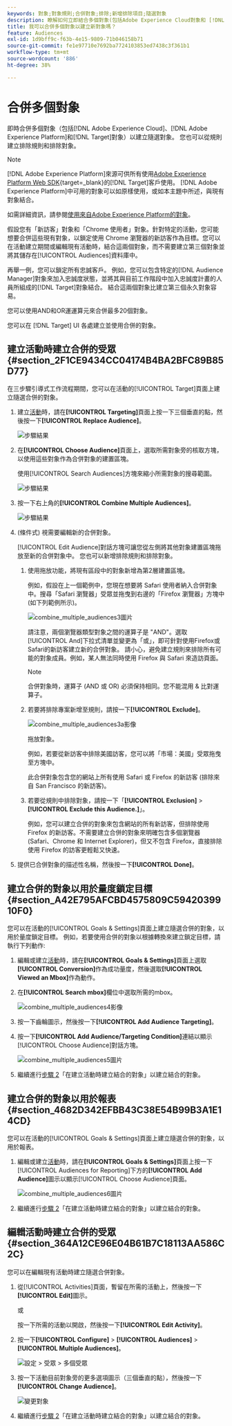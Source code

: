 ```yaml
---
keywords: 對象;對象規則;合併對象;排除;新增排除項目;隨選對象
description: 瞭解如何立即結合多個對象(包括Adobe Experience Cloud對象和 [!DNL Target] 對象)以建立隨選對象。
title: 我可以合併多個對象以建立新對象嗎？
feature: Audiences
exl-id: 1d9bff9c-f63b-4e15-9809-71b046158b71
source-git-commit: fe1e97710e7692ba7724103853ed7438c3f361b1
workflow-type: tm+mt
source-wordcount: '886'
ht-degree: 38%

---
```


# 合併多個對象

即時合併多個對象（包括[!DNL Adobe Experience Cloud]、[!DNL Adobe Experience Platform]和[!DNL Target]對象）以建立隨選對象。 您也可以從規則建立排除規則和排除對象。

>[!NOTE]
>
>[!DNL Adobe Experience Platform]來源可供所有使用[Adobe Experience Platform Web SDK](https://experienceleague.adobe.com/docs/target-dev/developer/client-side/aep-web-sdk.html?lang=en){target=_blank}的[!DNL Target]客戶使用。 [!DNL Adobe Experience Platform]中可用的對象可以如原樣使用，或如本主題中所述，與現有對象結合。
>
>如需詳細資訊，請參閱[使用來自Adobe Experience Platform的對象](/help/main/c-target/c-audiences/audiences.md#aep)。

假設您有「新訪客」對象和「Chrome 使用者」對象。針對特定的活動，您可能想要合併這些現有對象，以鎖定使用 Chrome 瀏覽器的新訪客作為目標。您可以在活動建立期間或編輯現有活動時，結合這兩個對象，而不需要建立第三個對象並將其儲存在[!UICONTROL Audiences]資料庫中。

再舉一例，您可以鎖定所有忠誠客戶。 例如，您可以包含特定的[!DNL Audience Manager]對象來加入忠誠度狀態，並將其與目前工作階段中加入忠誠度計畫的人員所組成的[!DNL Target]對象結合。 結合這兩個對象比建立第三個永久對象容易。

您可以使用AND和OR運運算元來合併最多20個對象。

您可以在 [!DNL Target] UI 各處建立並使用合併的對象。

## 建立活動時建立合併的受眾 {#section_2F1CE9434CC04174B4BA2BFC89B85D77}

在三步驟引導式工作流程期間，您可以在活動的[!UICONTROL Target]頁面上建立隨選合併的對象。

1. 建立[活動](/help/main/c-activities/activities.md#concept_D317A95A1AB54674BA7AB65C7985BA03)時，請在&#x200B;**[!UICONTROL Targeting]**&#x200B;頁面上按一下三個垂直的點，然後按一下&#x200B;**[!UICONTROL Replace Audience]**。

   ![步驟結果](assets/edit_audience.png)

1. 在&#x200B;**[!UICONTROL Choose Audience]**&#x200B;頁面上，選取所需對象旁的核取方塊，以使用這些對象作為合併對象的建置區塊。

   使用[!UICONTROL Search Audiences]方塊來縮小所需對象的搜尋範圍。

   ![步驟結果](assets/combine_multiple_audiences1.png)

1. 按一下右上角的&#x200B;**[!UICONTROL Combine Multiple Audiences]**。

   ![步驟結果](assets/combine_multiple_audiences2.png)

1. (條件式) 視需要編輯新的合併對象。

   [!UICONTROL Edit Audience]對話方塊可讓您從左側將其他對象建置區塊拖放至新的合併對象中。 您也可以新增排除規則和排除對象。

   1. 使用拖放功能，將現有區段中的對象新增為第2層建置區塊。

      例如，假設在上一個範例中，您現在想要將 Safari 使用者納入合併對象中。搜尋「Safari 瀏覽器」受眾並拖曳到右邊的「Firefox 瀏覽器」方塊中 (如下列範例所示)。

      ![combine_multiple_audiences3圖片](assets/combine_multiple_audiences3.png)

      請注意，兩個瀏覽器類型對象之間的運算子是 &quot;AND&quot;。選取[!UICONTROL And]下拉式清單並變更為「或」，即可針對使用Firefox或Safari的新訪客建立新的合併對象。 請小心，避免建立規則來排除所有可能的對象成員。例如，某人無法同時使用 Firefox 與 Safari 來造訪頁面。

      >[!NOTE]
      >
      >合併對象時，運算子 (AND 或 OR) 必須保持相同。您不能混用 &amp; 比對運算子。

   1. 若要將排除專案新增至規則，請按一下&#x200B;**[!UICONTROL Exclude]**。

      ![combine_multiple_audiences3a影像](assets/combine_multiple_audiences3a.png)

      拖放對象。

      例如，若要從新訪客中排除美國訪客，您可以將「市場：美國」受眾拖曳至方塊中。

      此合併對象包含您的網站上所有使用 Safari 或 Firefox 的新訪客 (排除來自 San Francisco 的新訪客)。

   1. 若要從規則中排除對象，請按一下「**[!UICONTROL Exclusion]** > **[!UICONTROL Exclude this Audience.]**」。

      例如，您可以建立合併的對象來包含網站的所有新訪客，但排除使用 Firefox 的新訪客。不需要建立合併的對象來明確包含多個瀏覽器 (Safari、Chrome 和 Internet Explorer)，但又不包含 Firefox，直接排除使用 Firefox 的訪客更輕鬆又快速。

1. 提供已合併對象的描述性名稱，然後按一下&#x200B;**[!UICONTROL Done]**。

## 建立合併的對象以用於量度鎖定目標 {#section_A42E795AFCBD4575809C5942039910F0}

您可以在活動的[!UICONTROL Goals & Settings]頁面上建立隨選合併的對象，以用於量度鎖定目標。 例如，若要使用合併的對象以根據轉換來建立鎖定目標，請執行下列動作:

1. 編輯或建立[活動](/help/main/c-activities/activities.md#concept_D317A95A1AB54674BA7AB65C7985BA03)時，請在&#x200B;**[!UICONTROL Goals & Settings]**&#x200B;頁面上選取&#x200B;**[!UICONTROL Conversion]**&#x200B;作為成功量度，然後選取&#x200B;**[!UICONTROL Viewed an Mbox]**&#x200B;作為動作。
1. 在&#x200B;**[!UICONTROL Search mbox]**&#x200B;欄位中選取所需的mbox。

   ![combine_multiple_audiences4影像](assets/combine_multiple_audiences4.png)

1. 按一下齒輪圖示，然後按一下&#x200B;**[!UICONTROL Add Audience Targeting]**。
1. 按一下&#x200B;**[!UICONTROL Add Audience/Targeting Condition]**&#x200B;連結以顯示[!UICONTROL Choose Audience]對話方塊。

   ![combine_multiple_audiences5圖片](assets/combine_multiple_audiences5.png)

1. 繼續進行[步驟 2](/help/main/c-target/combining-multiple-audiences.md#section_2F1CE9434CC04174B4BA2BFC89B85D77)「在建立活動時建立結合的對象」以建立結合的對象。

## 建立合併的對象以用於報表 {#section_4682D342EFBB43C38E54B99B3A1E14CD}

您可以在活動的[!UICONTROL Goals & Settings]頁面上建立隨選合併的對象，以用於報表。

1. 編輯或建立[活動](/help/main/c-activities/activities.md#concept_D317A95A1AB54674BA7AB65C7985BA03)時，請在&#x200B;**[!UICONTROL Goals & Settings]**&#x200B;頁面上按一下[!UICONTROL Audiences for Reporting]下方的&#x200B;**[!UICONTROL Add Audience]**&#x200B;圖示以顯示[!UICONTROL Choose Audience]頁面。

   ![combine_multiple_audiences6圖片](assets/combine_multiple_audiences6.png)

1. 繼續進行[步驟 2](/help/main/c-target/combining-multiple-audiences.md#section_2F1CE9434CC04174B4BA2BFC89B85D77)「在建立活動時建立結合的對象」以建立結合的對象。

## 編輯活動時建立合併的受眾 {#section_364A12CE96E04B61B7C18113AA586C2C}

您可以在編輯現有活動時建立隨選合併對象。

1. 從[!UICONTROL Activities]頁面，暫留在所需的活動上，然後按一下&#x200B;**[!UICONTROL Edit]**&#x200B;圖示。

   或

   按一下所需的活動以開啟，然後按一下&#x200B;**[!UICONTROL Edit Activity]**。

1. 按一下&#x200B;**[!UICONTROL Configure]** > **[!UICONTROL Audiences]** > **[!UICONTROL Multiple Audiences]**。

   ![設定 > 受眾 > 多個受眾](assets/combine_multiple_audiences7.png)

1. 按一下活動目前對象旁的更多選項圖示（三個垂直的點），然後按一下&#x200B;**[!UICONTROL Change Audience]**。

   ![變更對象](assets/combine_multiple_audiences8.png)

1. 繼續進行[步驟 2](/help/main/c-target/combining-multiple-audiences.md#section_2F1CE9434CC04174B4BA2BFC89B85D77)「在建立活動時建立結合的對象」以建立結合的對象。
